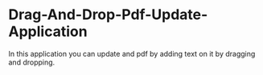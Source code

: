 # Drag-And-Drop-Pdf-Update-Application

In this application you can update and pdf by adding text on it by dragging and dropping.
